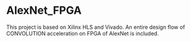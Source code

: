 # AlexNet_FPGA
This project is based on Xilinx HLS and Vivado.
An entire design flow of CONVOLUTION acceleration on FPGA of AlexNet is included.
